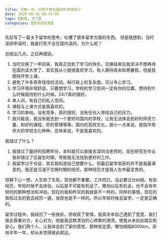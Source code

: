 ```yaml
---
title: 交换一年，打死不想在国内升学读研了
date: 2020-06-16 06:43:05
tags: [教育, 学习]
categories: [思考的日常]
---
```

先前写了一篇关于留学的思考，吐槽了很多留学方面的东西。
但是我想到，当时读研申请时，我是打死不会在国内读的，为什么呢？

总结出几点。之后再细说。
1. 当时交换了一年回来，我真正找到了学习的快乐，交换结束后我坚决不想再待在国内读大学了。其实我从小就很喜欢学习，有人期待周末和寒暑假，但是我期待开学上课。
2. 避免了许多奇奇怪怪的活动。和行政上的复杂度。可以专心学习。
3. 学习环境非常舒适，只要想学习，学校的学习空间一定有你的位置，想待到什么时候就待到什么时候，24/7真的很好。
4. 单人间，有自己的私人空间。
5. 课程与上课方式是我喜欢的。
6. 学习的单纯，没有竞争，真的很好。没有任何人带给自己的压力。
7. 我只能说，我没有能去到一个更好的国内的学校，让我无法体会到好的师资力量，和好的课程，好的管理等等。国内的高校文化，放小一点来说，是指华南师大的学校文化种种，总体来说，不是我喜欢的。

我错过了什么？
1. 我错过了最好的招聘年份，本科就可以直接去深圳当老师的，现在研究生毕业我却错过了应届生时期，导致我无法找到更好的工作。
2. 我留学过于仓促，其实我知道自己想要什么，但最后留学收获的并不是我最满意的。我还是沉湎于交换时期的经历，那种经历才是我人生中最宝贵的。

但静下心一想，人生除了生死，其他都不重要。工作而已，没必要过分纠结。有些经历，年轻时候不去体验，以后是不可能有机会了，哪怕以后有机会，也不会有年轻时的那种想法和冲劲。现在的我和昨天的我就是不一样的。同样的事情，现在的我和过去的我去经历一遍，收获也是不一样的。所以年轻时候去留学，一定是正确的。

留学过程中，我经历了一些挫折。但收获了爱情。我真庆幸自己遇到了宽宽，我们彼此尊重对方，关心对方。他是我这颗漂泊的心停靠的港湾，使我从未如此踏实和安心。我们两个人，让我体会到了家的感觉，那种安定感。哪怕相隔8000km，异地半年一年，却从未觉得彼此疏远。
